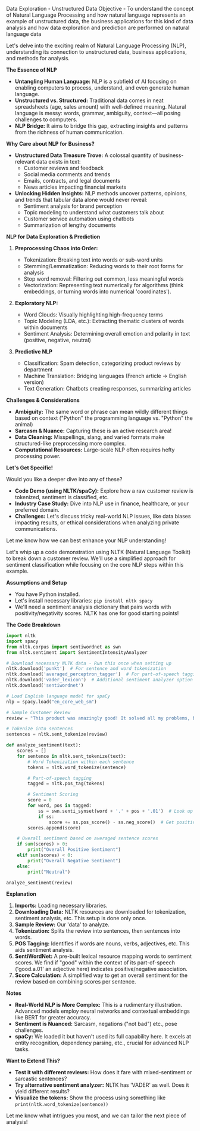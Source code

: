 Data Exploration - Unstructured Data
Objective - To understand the concept of Natural Language Processing and how natural language represents an example of unstructured data, the business applications for this kind of data analysis and how data exploration and prediction are performed on natural language data

Let's delve into the exciting realm of  Natural Language Processing (NLP), understanding its connection to unstructured data, business applications, and methods for analysis.

**The Essence of NLP**

* **Untangling Human Language:** NLP is a subfield of AI focusing on enabling computers to process, understand, and even generate human language.
* **Unstructured vs. Structured:**  Traditional data comes in neat spreadsheets (age, sales amount) with well-defined meaning. Natural language is messy: words, grammar, ambiguity, context—all posing challenges to computers.
* **NLP Bridge:** It aims to bridge this gap, extracting insights and  patterns from the richness of human communication.

**Why Care about NLP for Business?**

* **Unstructured Data Treasure Trove:** A colossal quantity of business-relevant data exists in text:
    * Customer reviews and feedback
    * Social media comments and trends
    * Emails, contracts, and legal documents
    * News articles impacting  financial markets
* **Unlocking Hidden Insights:**  NLP methods uncover patterns, opinions, and trends that tabular data alone would never reveal:
    * Sentiment analysis for brand perception
    * Topic modeling to understand what customers talk about
    * Customer service automation using chatbots   
    * Summarization of lengthy documents

**NLP for Data Exploration & Prediction**

1. **Preprocessing Chaos into Order:**
    * Tokenization: Breaking text into words or sub-word units
    * Stemming/Lemmatization: Reducing words to their root forms  for analysis
    * Stop word removal: Filtering out common, less meaningful words  
    * Vectorization: Representing text numerically for algorithms (think embeddings, or turning words into numerical 'coordinates').

2.  **Exploratory NLP:**
    * Word Clouds: Visually highlighting high-frequency terms 
    * Topic Modeling (LDA, etc.): Extracting thematic clusters of words within documents
    * Sentiment Analysis: Determining overall emotion and polarity in text (positive, negative, neutral)

3. **Predictive NLP**
    * Classification: Spam detection, categorizing product reviews by department
    * Machine Translation: Bridging languages (French article -> English version) 
    * Text Generation: Chatbots creating responses, summarizing articles 

**Challenges & Considerations**

* **Ambiguity:** The same word or phrase can mean wildly different things based on context ("Python" the programming language vs. "Python" the animal)
* **Sarcasm & Nuance:** Capturing these is an active research area!
* **Data Cleaning:** Misspellings, slang, and varied formats make structured-like preprocessing more complex.
* **Computational Resources:**  Large-scale NLP often requires hefty processing power. 

**Let's Get Specific!**

Would you like a deeper dive into any of these?

* **Code Demo (using NLTK/spaCy):** Explore how a raw customer review is tokenized, sentiment is classified, etc. 
* **Industry Case Study:** Dive into NLP use in finance, healthcare, or your preferred domain.
* **Challenges:** Let's discuss tricky real-world NLP issues, like data biases impacting  results, or ethical considerations when analyzing private communications.

Let me know how we can best enhance your NLP understanding!

 Let's whip up a code demonstration using NLTK (Natural Language Toolkit) to break down a customer review.  We'll use a simplified approach for sentiment classification while focusing on the core NLP steps within this example.

**Assumptions and Setup**

* You have Python installed.
* Let's install necessary libraries: `pip install nltk spacy`
* We'll need a sentiment analysis dictionary that pairs words with positivity/negativity scores.  NLTK has one for good starting points!

**The Code Breakdown**

```python
import nltk
import spacy
from nltk.corpus import sentiwordnet as swn
from nltk.sentiment import SentimentIntensityAnalyzer

# Download necessary NLTK data - Run this once when setting up
nltk.download('punkt')  # For sentence and word tokenization
nltk.download('averaged_perceptron_tagger')  # For part-of-speech tagging
nltk.download('vader_lexicon')  # Additional sentiment analyzer option
nltk.download('sentiwordnet') 

# Load English language model for spaCy
nlp = spacy.load("en_core_web_sm")

# Sample Customer Review
review = "This product was amazingly good! It solved all my problems, but shipping was a bit slow."

# Tokenize into sentences
sentences = nltk.sent_tokenize(review)

def analyze_sentiment(text): 
    scores = []
    for sentence in nltk.sent_tokenize(text):
        # Word Tokenization within each sentence
        tokens = nltk.word_tokenize(sentence)

        # Part-of-speech tagging 
        tagged = nltk.pos_tag(tokens)

        # Sentiment Scoring 
        score = 0
        for word, pos in tagged:
            ss = swn.senti_synset(word + '.' + pos + '.01')  # Look up SentiWordNet
            if ss:  
                score += ss.pos_score() - ss.neg_score()  # Get positive - negative difference
        scores.append(score)

    # Overall sentiment based on averaged sentence scores
    if sum(scores) > 0:
        print("Overall Positive Sentiment")
    elif sum(scores) < 0:
        print("Overall Negative Sentiment")
    else:
        print("Neutral")

analyze_sentiment(review)
```

**Explanation**

1. **Imports:** Loading necessary libraries.
2. **Downloading Data:** NLTK resources are downloaded for tokenization, sentiment analysis, etc. This setup is done only once.
3. **Sample Review:** Our 'data' to analyze.
4. **Tokenization:** Splits the review into sentences, then sentences into words.
5. **POS Tagging:**  Identifies if words are nouns, verbs, adjectives, etc. This aids sentiment analysis.
6. **SentiWordNet:** A pre-built lexical resource mapping words to sentiment scores.  We  find if "good" within the context of its part-of-speech ('good.a.01' an adjective here) indicates positive/negative association.
7. **Score Calculation:** A  simplified way to get an overall sentiment for the review based on combining scores per sentence.  

**Notes**

* **Real-World NLP is More Complex:** This is a rudimentary illustration. Advanced models employ neural networks and contextual embeddings like BERT for greater accuracy.
* **Sentiment is Nuanced:** Sarcasm, negations ("not bad") etc., pose challenges.
* **spaCy:** We loaded it but haven't used its full capability here. It excels at  entity recognition, dependency parsing, etc.,  crucial for advanced NLP tasks.

**Want to Extend This?**

* **Test it with different reviews:**  How does it fare with mixed-sentiment or sarcastic sentences?
* **Try alternative sentiment analyzer:** NLTK has 'VADER' as well. Does it yield different results?
* **Visualize the tokens:** Show the process using something like `print(nltk.word_tokenize(sentence))`  

Let me know what intrigues you most, and we can tailor the next piece of analysis! 
